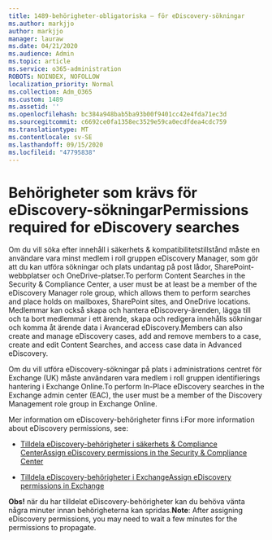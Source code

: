 ```yaml
---
title: 1489-behörigheter-obligatoriska – för eDiscovery-sökningar
ms.author: markjjo
author: markjjo
manager: lauraw
ms.date: 04/21/2020
ms.audience: Admin
ms.topic: article
ms.service: o365-administration
ROBOTS: NOINDEX, NOFOLLOW
localization_priority: Normal
ms.collection: Adm_O365
ms.custom: 1489
ms.assetid: ''
ms.openlocfilehash: bc384a948bab5ba93b00f9401cc42e4fda71ec3d
ms.sourcegitcommit: c6692ce0fa1358ec3529e59ca0ecdfdea4cdc759
ms.translationtype: MT
ms.contentlocale: sv-SE
ms.lasthandoff: 09/15/2020
ms.locfileid: "47795838"
---
```

# <a name="permissions-required-for-ediscovery-searches"></a><span data-ttu-id="116b7-102">Behörigheter som krävs för eDiscovery-sökningar</span><span class="sxs-lookup"><span data-stu-id="116b7-102">Permissions required for eDiscovery searches</span></span>

<span data-ttu-id="116b7-103">Om du vill söka efter innehåll i säkerhets & kompatibilitetstillstånd måste en användare vara minst medlem i roll gruppen eDiscovery Manager, som gör att du kan utföra sökningar och plats undantag på post lådor, SharePoint-webbplatser och OneDrive-platser.</span><span class="sxs-lookup"><span data-stu-id="116b7-103">To perform Content Searches in the Security & Compliance Center, a user must be at least be a member of the eDiscovery Manager role group, which allows them to perform searches and place holds on mailboxes, SharePoint sites, and OneDrive locations.</span></span> <span data-ttu-id="116b7-104">Medlemmar kan också skapa och hantera eDiscovery-ärenden, lägga till och ta bort medlemmar i ett ärende, skapa och redigera innehålls sökningar och komma åt ärende data i Avancerad eDiscovery.</span><span class="sxs-lookup"><span data-stu-id="116b7-104">Members can also create and manage eDiscovery cases, add and remove members to a case, create and edit Content Searches, and access case data in Advanced eDiscovery.</span></span>

<span data-ttu-id="116b7-105">Om du vill utföra eDiscovery-sökningar på plats i administrations centret för Exchange (UK) måste användaren vara medlem i roll gruppen identifierings hantering i Exchange Online.</span><span class="sxs-lookup"><span data-stu-id="116b7-105">To perform In-Place eDiscovery searches in the Exchange admin center (EAC), the user must be a member of the Discovery Management role group in Exchange Online.</span></span>

<span data-ttu-id="116b7-106">Mer information om eDiscovery-behörigheter finns i:</span><span class="sxs-lookup"><span data-stu-id="116b7-106">For more information about eDiscovery permissions, see:</span></span> 

- [<span data-ttu-id="116b7-107">Tilldela eDiscovery-behörigheter i säkerhets & Compliance Center</span><span class="sxs-lookup"><span data-stu-id="116b7-107">Assign eDiscovery permissions in the Security & Compliance Center</span></span>](https://docs.microsoft.com/microsoft-365/compliance/assign-ediscovery-permissions)

- [<span data-ttu-id="116b7-108">Tilldela eDiscovery-behörigheter i Exchange</span><span class="sxs-lookup"><span data-stu-id="116b7-108">Assign eDiscovery permissions in Exchange</span></span>](https://docs.microsoft.com/exchange/security-and-compliance/in-place-ediscovery/assign-ediscovery-permissions)

<span data-ttu-id="116b7-109">**Obs!** när du har tilldelat eDiscovery-behörigheter kan du behöva vänta några minuter innan behörigheterna kan spridas.</span><span class="sxs-lookup"><span data-stu-id="116b7-109">**Note**: After assigning eDiscovery permissions, you may need to wait a few minutes for the permissions to propagate.</span></span>

